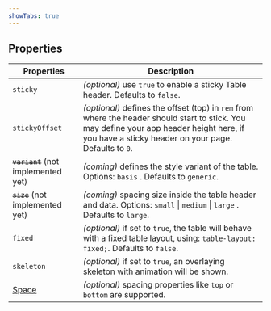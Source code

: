 ```yaml
---
showTabs: true
---
```


## Properties

| Properties                                  | Description                                                                                                                                                                                        |
| ------------------------------------------- | -------------------------------------------------------------------------------------------------------------------------------------------------------------------------------------------------- |
| `sticky`                                    | _(optional)_ use `true` to enable a sticky Table header. Defaults to `false`.                                                                                                                      |
| `stickyOffset`                              | _(optional)_ defines the offset (top) in `rem` from where the header should start to stick. You may define your app header height here, if you have a sticky header on your page. Defaults to `0`. |
| ~~`variant`~~ (not implemented yet)         | _(coming)_ defines the style variant of the table. Options: `basis` . Defaults to `generic`.                                                                                                       |
| ~~`size`~~ (not implemented yet)            | _(coming)_ spacing size inside the table header and data. Options: `small` \| `medium` \| `large` \. Defaults to `large`.                                                                          |
| `fixed`                                     | _(optional)_ if set to `true`, the table will behave with a fixed table layout, using: `table-layout: fixed;`. Defaults to `false`.                                                                |
| `skeleton`                                  | _(optional)_ if set to `true`, an overlaying skeleton with animation will be shown.                                                                                                                |
| [Space](/uilib/components/space/properties) | _(optional)_ spacing properties like `top` or `bottom` are supported.                                                                                                                              |
